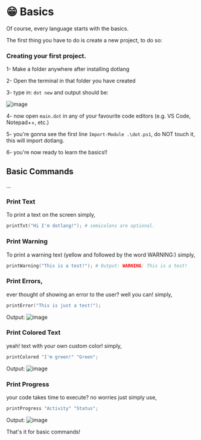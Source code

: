 # 😁 Basics

Of course, every language starts with the basics.

The first thing you have to do is create a new project, to do so:

### Creating your first project.

1- Make a folder anywhere after installing dotlang

2- Open the terminal in that folder you have created

3- type in: `dot new` and output should be:

![image](https://github.com/neoapps-dev/dotlang/assets/158327205/8e2e5336-b7cf-4990-9104-21731815f514)

4- now open `main.dot` in any of your favourite code editors (e.g. VS Code, Notepad++, etc.)

5- you're gonna see the first line `Import-Module .\dot.ps1`, do NOT touch it, this will import dotlang.

6- you're now ready to learn the basics!!

## Basic Commands

...

### Print Text

To print a text on the screen simply,

```powershell
printTxt("Hi I'm dotlang!"); # semicolons are optional.
```

### Print Warning

To print a warning text (yellow and followed by the word WARNING:) simply,

```powershell
printWarning("This is a test!"); # Output: WARNING: This is a test!
```

### Print Errors,

ever thought of showing an error to the user? well you can! simply,

```powershell
printError("This is just a test!");
```

Output: ![image](https://github.com/neoapps-dev/dotlang/assets/158327205/4e037a65-4f31-4c4d-9a38-3b4ff79202d6)

### Print Colored Text

yeah! text with your own custom color! simply,

```powershell
printColored "I'm green!" "Green";
```

Output: ![image](https://github.com/neoapps-dev/dotlang/assets/158327205/14cc4707-db18-4b7f-83d7-5feac8b2e565)

### Print Progress

your code takes time to execute? no worries just simply use,

```powershell
printProgress "Activity" "Status";
```

Output: ![image](https://github.com/neoapps-dev/dotlang/assets/158327205/432ddf25-d2c7-4ccf-a61a-b70a2ed33de4)

That's it for basic commands!
